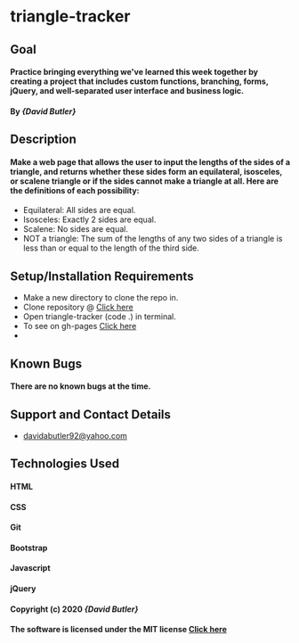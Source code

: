 # triangle-tracker

## Goal

#### Practice bringing everything we've learned this week together by creating a project that includes custom functions, branching, forms, jQuery, and well-separated user interface and business logic.
#### By _**{David Butler}**_

## Description
#### Make a web page that allows the user to input the lengths of the sides of a triangle, and returns whether these sides form an equilateral, isosceles, or scalene triangle or if the sides cannot make a triangle at all. Here are the definitions of each possibility:
* Equilateral: All sides are equal.
* Isosceles: Exactly 2 sides are equal.
* Scalene: No sides are equal.
* NOT a triangle: The sum of the lengths of any two sides of a triangle is less than or equal to the length of the third side.

## Setup/Installation Requirements
* Make a new directory to clone the repo in.
* Clone repository @ [Click here](https://github.com/davidabutler92/triangle-tracker.git)
* Open triangle-tracker (code .) in terminal.
* To see on gh-pages [Click here](https://davidabutler92.github.io/triangle-tracker/)  
* 

## Known Bugs 
#### There are no known bugs at the time.

## Support and Contact Details
* davidabutler92@yahoo.com

## Technologies Used 
#### HTML
#### CSS
#### Git 
#### Bootstrap
#### Javascript
#### jQuery 

#### Copyright (c) 2020 **_{David Butler}_**
#### The software is licensed under the MIT license [Click here](LICENSE.md)
